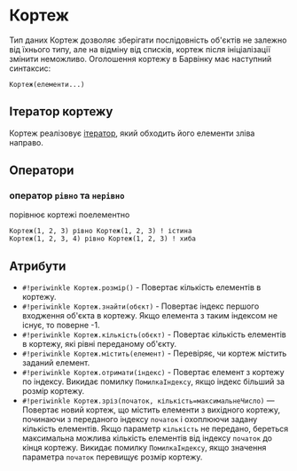 # Кортеж

Тип даних Кортеж дозволяє зберігати послідовність об'єктів не залежно від їхнього типу, але на відміну від списків, кортеж після ініціалізації змінити неможливо. Оголошення кортежу в Барвінку має наступний синтаксис:

``` periwinkle linenums="0"
Кортеж(елементи...)
```

## Ітератор кортежу

Кортеж реалізовує [ітератор](../iterators.md), який обходить його елементи зліва направо.

## Оператори

### оператор `рівно` та `нерівно`
порівнює кортежі поелементно

``` periwinkle linenums="0"
Кортеж(1, 2, 3) рівно Кортеж(1, 2, 3) ! істина
Кортеж(1, 2, 3, 4) рівно Кортеж(1, 2, 3) ! хиба
```

## Атрибути

+ `#!periwinkle Кортеж.розмір()` - Повертає кількість елементів в кортежу.
+ `#!periwinkle Кортеж.знайти(обєкт)` - Повертає індекс першого входження об'єкта в кортежу. Якщо елемента з таким індексом не існує, то поверне -1.
+ `#!periwinkle Кортеж.кількість(обєкт)` - Повертає кількість елементів в кортежу, які рівні переданому об'єкту.
+ `#!periwinkle Кортеж.містить(елемент)` - Перевіряє, чи кортеж містить заданий елемент.
+ `#!periwinkle Кортеж.отримати(індекс)` - Повертає елемент з кортежу по індексу. Викидає помилку `ПомилкаІндексу`, якщо індекс більший за розмір кортежу.
+ `#!periwinkle Кортеж.зріз(початок, кількість=максимальнеЧисло)` — Повертає новий кортеж, що містить елементи з вихідного кортежу, починаючи з переданого індексу `початок` і охоплюючи задану кількість елементів. Якщо параметр `кількість` не передано, береться максимальна можлива кількість елементів від індексу `початок` до кінця кортежу. Викидає помилку `ПомилкаІндексу`, якщо значення параметра `початок` перевищує розмір кортежу.
